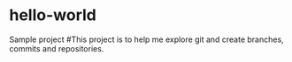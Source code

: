 # hello-world
Sample project
#This project is to help me explore git and create branches, commits and repositories.
